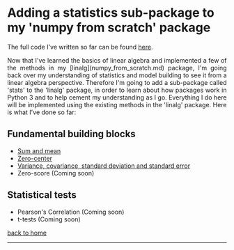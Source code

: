 # Adding a statistics sub-package to my 'numpy from scratch' package

The full code I've written so far can be found [here](./full_code.md).

<div style="text-align: justify">
<p>Now that I've learned the basics of linear algebra and implemented a few of
the methods in my [linalg](numpy_from_scratch.md) package, I'm going back over
my understanding of statistics and model building to see it from a linear
algebra perspective. Therefore I'm going to add a sub-package called 'stats' to
the 'linalg' package, in order to learn about how packages work in Python 3 and
to help cement my understanding as I go. Everything I do here will be
implemented using the existing methods in the 'linalg' package. Here is what
I've done so far:</p>
</div>

## Fundamental building blocks
- [Sum and mean](./sum_and_mean.md)
- [Zero-center](./zero_center.md)
- [Variance, covariance, standard deviation and standard error](./var_covar_stddev_stderr.md)
- Zero-score (Coming soon)

## Statistical tests
- Pearson's Correlation (Coming soon)
- t-tests (Coming soon)

[back to home](../index.md)

---
<script src="https://utteranc.es/client.js"
        repo="Matt-A-Bennett/Matt-A-Bennett.github.io"
        issue-term="https://matt-a-bennett.github.io/stats_from_scratch/stats_from_scratch.html"
        theme="github-light"
        crossorigin="anonymous"
        async>
</script>

